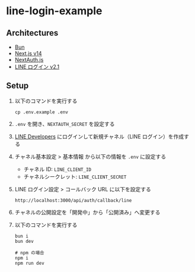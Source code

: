 # line-login-example

## Architectures

- [Bun](https://bun.sh/)
- [Next.js v14](https://nextjs.org/)
- [NextAuth.js](https://next-auth.js.org/)
- [LINE ログイン v2.1](https://developers.line.biz/ja/docs/line-login/overview/)

## Setup

1. 以下のコマンドを実行する

   ```
   cp .env.example .env
   ```

1. `.env` を開き、`NEXTAUTH_SECRET` を設定する

1. [LINE Developers](https://developers.line.biz/console/) にログインして新規チャネル（LINE ログイン）を作成する
1. チャネル基本設定 > 基本情報 から以下の情報を `.env` に設定する

   - チャネル ID: `LINE_CLIENT_ID`
   - チャネルシークレット: `LINE_CLIENT_SECRET`

1. LINE ログイン設定 > コールバック URL に以下を設定する

   ```
   http://localhost:3000/api/auth/callback/line
   ```

1. チャネルの公開設定を「開発中」から「公開済み」へ変更する

1. 以下のコマンドを実行する

   ```
   bun i
   bun dev

   # npm の場合
   npm i
   npm run dev
   ```
